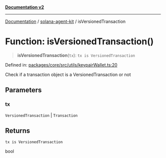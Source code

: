 [**Documentation v2**](../../README.md)

***

[Documentation](../../README.md) / [solana-agent-kit](../README.md) / isVersionedTransaction

# Function: isVersionedTransaction()

> **isVersionedTransaction**(`tx`): `tx is VersionedTransaction`

Defined in: [packages/core/src/utils/keypairWallet.ts:20](https://github.com/scriptscrypt/solana-agent-kit/blob/8d48a57968ef71c6851a44a8efa685e80e815610/packages/core/src/utils/keypairWallet.ts#L20)

Check if a transaction object is a VersionedTransaction or not

## Parameters

### tx

`VersionedTransaction` | `Transaction`

## Returns

`tx is VersionedTransaction`

bool
